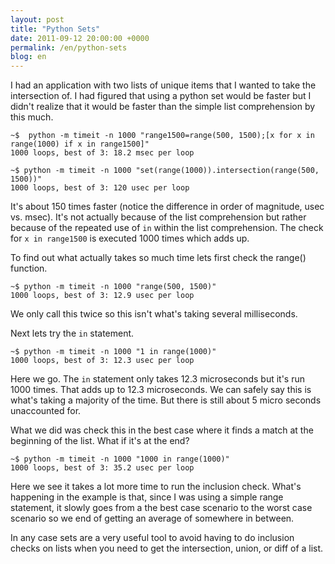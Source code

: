 ```yaml
---
layout: post
title: "Python Sets"
date: 2011-09-12 20:00:00 +0000
permalink: /en/python-sets
blog: en
---
```


I had an application with two lists of unique items that I wanted to
take the intersection of. I had figured that using a python set would be
faster but I didn't realize that it would be faster than the simple list
comprehension by this much.

``` text
~$  python -m timeit -n 1000 "range1500=range(500, 1500);[x for x in range(1000) if x in range1500]"
1000 loops, best of 3: 18.2 msec per loop

~$ python -m timeit -n 1000 "set(range(1000)).intersection(range(500, 1500))"
1000 loops, best of 3: 120 usec per loop
```

It's about 150 times faster (notice the difference in order of
magnitude, usec vs. msec). It's not actually because of the list
comprehension but rather because of the repeated use of `in` within the
list comprehension. The check for `x in range1500` is executed 1000
times which adds up.

To find out what actually takes so much time lets first check the
range() function.

``` text
~$ python -m timeit -n 1000 "range(500, 1500)"
1000 loops, best of 3: 12.9 usec per loop
```

We only call this twice so this isn't what's taking several
milliseconds.

Next lets try the `in` statement.

``` text
~$ python -m timeit -n 1000 "1 in range(1000)"
1000 loops, best of 3: 12.3 usec per loop
```

Here we go. The `in` statement only takes 12.3 microseconds but it's run
1000 times. That adds up to 12.3 microseconds. We can safely say this is
what's taking a majority of the time. But there is still about 5 micro
seconds unaccounted for.

What we did was check this in the best case where it finds a match at
the beginning of the list. What if it's at the end?

``` text
~$ python -m timeit -n 1000 "1000 in range(1000)"
1000 loops, best of 3: 35.2 usec per loop
```

Here we see it takes a lot more time to run the inclusion check. What's
happening in the example is that, since I was using a simple range
statement, it slowly goes from a the best case scenario to the worst
case scenario so we end of getting an average of somewhere in between.

In any case sets are a very useful tool to avoid having to do inclusion
checks on lists when you need to get the intersection, union, or diff of
a list.
